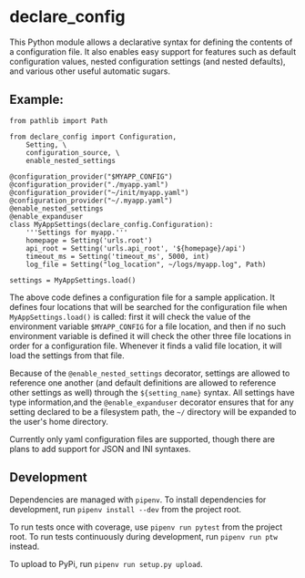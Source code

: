 # declare_config

This Python module allows a declarative syntax for defining the contents of a
configuration file. It also enables easy support for features such as default
configuration values, nested configuration settings (and nested defaults), and
various other useful automatic sugars.

## Example:

```
from pathlib import Path

from declare_config import Configuration,
    Setting, \
    configuration_source, \
    enable_nested_settings

@configuration_provider("$MYAPP_CONFIG")
@configuration_provider("./myapp.yaml")
@configuration_provider("~/init/myapp.yaml")
@configuration_provider("~/.myapp.yaml")
@enable_nested_settings
@enable_expanduser
class MyAppSettings(declare_config.Configuration):
    '''Settings for myapp.'''
    homepage = Setting('urls.root')
    api_root = Setting('urls.api_root', '${homepage}/api')
    timeout_ms = Setting('timeout_ms', 5000, int)
    log_file = Setting("log_location", ~/logs/myapp.log", Path)

settings = MyAppSettings.load()

```

The above code defines a configuration file for a sample application. It
defines four locations that will be searched for the configuration file when
`MyAppSettings.load()` is called: first it will check the value of
the environment variable `$MYAPP_CONFIG` for a file location, and then if no
such environment variable is defined it will check the other three file
locations in order for a configuration file. Whenever it finds a valid file
location, it will load the settings from that file.

Because of the `@enable_nested_settings` decorator, settings are allowed to
reference one another (and default definitions are allowed to reference other
settings as well) through the `${setting_name}` syntax. All settings have type
information,and the `@enable_expanduser` decorator ensures that for any
setting declared to be a filesystem path, the `~/` directory will be expanded
to the user's home directory.

Currently only yaml configuration files are supported, though there are plans
to add support for JSON and INI syntaxes.

## Development

Dependencies are managed with `pipenv`. To install dependencies for
development, run `pipenv install --dev` from the project root.

To run tests once with coverage, use `pipenv run pytest` from the project
root. To run tests continuously during development, run `pipenv run ptw`
instead.

To upload to PyPi, run `pipenv run setup.py upload`.
